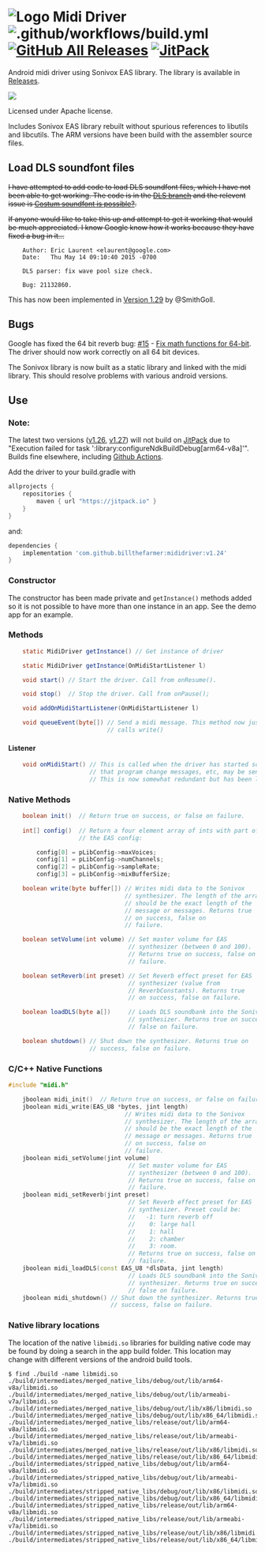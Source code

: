 # ![Logo](app/src/main/res/drawable-hdpi/ic_launcher.png) Midi Driver ![.github/workflows/build.yml](https://github.com/billthefarmer/mididriver/workflows/.github/workflows/build.yml/badge.svg) [![GitHub All Releases](https://img.shields.io/github/downloads/billthefarmer/mididriver/total)](https://github.com/billthefarmer/mididriver/releases) [![JitPack](https://jitpack.io/v/billthefarmer/mididriver.svg)](https://jitpack.io/#billthefarmer/mididriver)

Android midi driver using Sonivox EAS library. The library is
available in
[Releases](https://github.com/billthefarmer/mididriver/releases).

![](https://github.com/billthefarmer/billthefarmer.github.io/raw/master/images/miditest.png)

Licensed under Apache license.

Includes Sonivox EAS library rebuilt without spurious references to
libutils and libcutils. The ARM versions have been build with the
assembler source files.

## Load DLS soundfont files
~~I have attempted to add code to load DLS soundfont files, which I have
not been able to get working.  The code is in the [DLS
branch](https://github.com/billthefarmer/mididriver/tree/DLS) and the
relevent issue is [Costum soundfont is
possible?](https://github.com/billthefarmer/mididriver/issues/21).~~

~~If anyone would like to take this up and attempt to get it working
that would be much appreciated. I know Google know how it works
because they have fixed a bug in it...~~
```
    Author: Eric Laurent <elaurent@google.com>
    Date:   Thu May 14 09:10:40 2015 -0700

    DLS parser: fix wave pool size check.

    Bug: 21132860.
```
This has now been implemented in [Version 1.29](https://github.com/billthefarmer/mididriver/releases/tag/v1.29) by @SmithGoll.

## Bugs
Google has fixed the 64 bit reverb bug:
[#15](https://github.com/billthefarmer/mididriver/issues/15) -
[Fix math functions for 64-bit](https://github.com/android/platform_external_sonivox/commit/d216e303f65f5e36ffba92d342a8c61f753c98d7). The
driver should now work correctly on all 64 bit devices.

The Sonivox library is now built as a static library and linked with
the midi library. This should resolve problems with various android
versions.

## Use
### Note:
The latest two versions ([v1.26](https://github.com/billthefarmer/mididriver/releases/tag/v1.26), 
[v1.27](https://github.com/billthefarmer/mididriver/releases/tag/v1.27)) will not build on [JitPack](https://jitpack.io/#billthefarmer/mididriver) due to
"Execution failed for task ':library:configureNdkBuildDebug[arm64-v8a]'". Builds fine elsewhere, including 
[Github Actions](https://github.com/billthefarmer/mididriver/actions).

Add the driver to your build.gradle with
```gradle
allprojects {
    repositories {
        maven { url "https://jitpack.io" }
    }
}
```
and:
```gradle
dependencies {
    implementation 'com.github.billthefarmer:mididriver:v1.24'
}
```
### Constructor
The constructor has been made private and `getInstance()` methods
added so it is not possible to have more than one instance in an
app. See the demo app for an example.

### Methods
```java
    static MidiDriver getInstance() // Get instance of driver

    static MidiDriver getInstance(OnMidiStartListener l)

    void start() // Start the driver. Call from onResume().

    void stop()  // Stop the driver. Call from onPause();

    void addOnMidiStartListener(OnMidiStartListener l)

    void queueEvent(byte[]) // Send a midi message. This method now just
                            // calls write()
```
#### Listener
```java
    void onMidiStart() // This is called when the driver has started so
                       // that program change messages, etc, may be sent.
                       // This is now somewhat redundant but has been left in.
```
### Native Methods
```java
    boolean init()  // Return true on success, or false on failure.
	
    int[] config()  // Return a four element array of ints with part of
                    // the EAS config:

        config[0] = pLibConfig->maxVoices;
        config[1] = pLibConfig->numChannels;
        config[2] = pLibConfig->sampleRate;
        config[3] = pLibConfig->mixBufferSize;

    boolean write(byte buffer[]) // Writes midi data to the Sonivox
                                 // synthesizer. The length of the array
                                 // should be the exact length of the
                                 // message or messages. Returns true
                                 // on success, false on
                                 // failure.

    boolean setVolume(int volume) // Set master volume for EAS
                                  // synthesizer (between 0 and 100).
                                  // Returns true on success, false on
                                  // failure.

    boolean setReverb(int preset) // Set Reverb effect preset for EAS
                                  // synthesizer (value from
                                  // ReverbConstants). Returns true
                                  // on success, false on failure.

    boolean loadDLS(byte a[])     // Loads DLS soundbank into the Sonivox
                                  // synthesizer. Returns true on success,
                                  // false on failure.

    boolean shutdown() // Shut down the synthesizer. Returns true on
                       // success, false on failure.
```
### C/C++ Native Functions
```c++
#include "midi.h"

    jboolean midi_init()  // Return true on success, or false on failure.
    jboolean midi_write(EAS_U8 *bytes, jint length)
                                 // Writes midi data to the Sonivox
                                 // synthesizer. The length of the array
                                 // should be the exact length of the
                                 // message or messages. Returns true
                                 // on success, false on
                                 // failure.
    jboolean midi_setVolume(jint volume)
                                  // Set master volume for EAS
                                  // synthesizer (between 0 and 100).
                                  // Returns true on success, false on
                                  // failure.
    jboolean midi_setReverb(jint preset)
                                  // Set Reverb effect preset for EAS
                                  // synthesizer. Preset could be:
                                  //   -1: turn reverb off
                                  //    0: large hall
                                  //    1: hall
                                  //    2: chamber
                                  //    3: room.
                                  // Returns true on success, false on
                                  // failure.
    jboolean midi_loadDLS(const EAS_U8 *dlsData, jint length)
                                  // Loads DLS soundbank into the Sonivox
                                  // synthesizer. Returns true on success,
                                  // false on failure.
    jboolean midi_shutdown() // Shut down the synthesizer. Returns true on
                             // success, false on failure.
```
### Native library locations
The location of the native `libmidi.so` libraries for building native
code may be found by doing a search in the app build folder. This
location may change with different versions of the android build
tools.
```shell
$ find ./build -name libmidi.so
./build/intermediates/merged_native_libs/debug/out/lib/arm64-v8a/libmidi.so
./build/intermediates/merged_native_libs/debug/out/lib/armeabi-v7a/libmidi.so
./build/intermediates/merged_native_libs/debug/out/lib/x86/libmidi.so
./build/intermediates/merged_native_libs/debug/out/lib/x86_64/libmidi.so
./build/intermediates/merged_native_libs/release/out/lib/arm64-v8a/libmidi.so
./build/intermediates/merged_native_libs/release/out/lib/armeabi-v7a/libmidi.so
./build/intermediates/merged_native_libs/release/out/lib/x86/libmidi.so
./build/intermediates/merged_native_libs/release/out/lib/x86_64/libmidi.so
./build/intermediates/stripped_native_libs/debug/out/lib/arm64-v8a/libmidi.so
./build/intermediates/stripped_native_libs/debug/out/lib/armeabi-v7a/libmidi.so
./build/intermediates/stripped_native_libs/debug/out/lib/x86/libmidi.so
./build/intermediates/stripped_native_libs/debug/out/lib/x86_64/libmidi.so
./build/intermediates/stripped_native_libs/release/out/lib/arm64-v8a/libmidi.so
./build/intermediates/stripped_native_libs/release/out/lib/armeabi-v7a/libmidi.so
./build/intermediates/stripped_native_libs/release/out/lib/x86/libmidi.so
./build/intermediates/stripped_native_libs/release/out/lib/x86_64/libmidi.so
```
